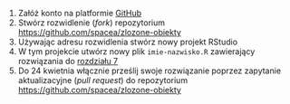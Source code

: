 1. Załóż konto na platformie [GitHub](https://github.com/join)
1. Stwórz rozwidlenie (*fork*) repozytorium https://github.com/spacea/zlozone-obiekty
1. Używając adresu rozwidlenia stwórz nowy projekt RStudio
1. W tym projekcie utwórz nowy plik `imie-nazwisko.R` zawierający rozwiązania do [rozdziału 7](https://nowosad.github.io/elp/zlozone-obiekty.html)
1. Do 24 kwietnia włącznie prześlij swoje rozwiązanie poprzez zapytanie aktualizacyjne (*pull request*) do repozytorium https://github.com/spacea/zlozone-obiekty